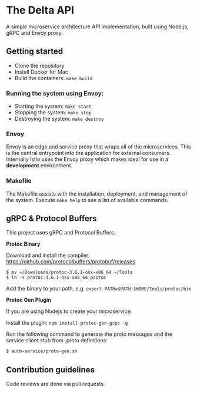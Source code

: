 # The Delta API

A simple microservice architecture API implementation, built using Node.js, gRPC and Envoy proxy.

## Getting started

- Clone the repository
- Install Docker for Mac
- Build the containers: `make build`

### Running the system using Envoy:

- Starting the system: `make start`
- Stopping the system: `make stop`
- Destroying the system: `make destroy`

### Envoy

Envoy is an edge and service proxy that wraps all of the microservices. This is the central entrypoint into the application for external consumers. Internally Istio uses the Envoy proxy which makes ideal for use in a **development** environment.

### Makefile

The Makefile assists with the installation, deployment, and management of the system. Execute `make help` to see a list of available commands.

## gRPC & Protocol Buffers

This project uses gRPC and Protocol Buffers.

**Protoc Binary**

Download and install the compiler: https://github.com/protocolbuffers/protobuf/releases

```
$ mv ~/Downloads/protoc-3.6.1-osx-x86_64 ~/Tools
$ ln -s protoc-3.6.1-osx-x86_64 protoc
```

Add the binary to your path, e.g. `export PATH=$PATH:$HOME/Tools/protoc/bin`

**Protoc Gen Plugin**

If you are using Nodejs to create your microservice:

Install the plugin: `npm install protoc-gen-grpc -g`

Run the following command to generate the proto messages and the service client stub from .proto definitions:

```bash
$ auth-service/proto-gen.sh
```

## Contribution guidelines

Code reviews are done via pull requests.
